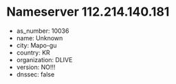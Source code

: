 # Nameserver 112.214.140.181

* as_number: 10036
* name: Unknown
* city: Mapo-gu
* country: KR
* organization: DLIVE
* version: NO!!!
* dnssec: false
